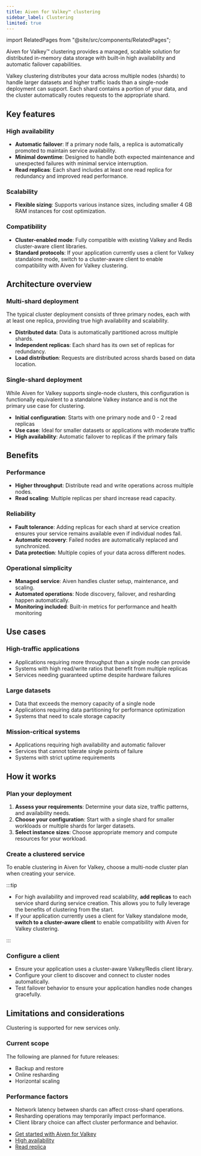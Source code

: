 ```yaml
---
title: Aiven for Valkey™ clustering
sidebar_label: Clustering
limited: true
---
```


import RelatedPages from "@site/src/components/RelatedPages";

Aiven for Valkey™ clustering provides a managed, scalable solution for distributed in-memory data storage with built-in high availability and automatic failover capabilities.

Valkey clustering distributes your data across multiple nodes (shards) to handle larger
datasets and higher traffic loads than a single-node deployment can support. Each shard
contains a portion of your data, and the cluster automatically routes requests to the
appropriate shard.

## Key features

### High availability

- **Automatic failover**: If a primary node fails, a replica is automatically promoted to
  maintain service availability.
- **Minimal downtime**: Designed to handle both expected maintenance and unexpected
  failures with minimal service interruption.
- **Read replicas**: Each shard includes at least one read replica for redundancy and
  improved read performance.

### Scalability

- **Flexible sizing**: Supports various instance sizes, including smaller 4 GB RAM
  instances for cost optimization.

### Compatibility

- **Cluster-enabled mode**: Fully compatible with existing Valkey and Redis cluster-aware
  client libraries.
- **Standard protocols**: If your application currently uses a client for Valkey standalone
  mode, switch to a cluster-aware client to enable compatibility with Aiven for Valkey
  clustering.

## Architecture overview

### Multi-shard deployment

The typical cluster deployment consists of three primary nodes, each with at least one
replica, providing true high availability and scalability.

- **Distributed data**: Data is automatically partitioned across multiple shards.
- **Independent replicas**: Each shard has its own set of replicas for redundancy.
- **Load distribution**: Requests are distributed across shards based on data location.

### Single-shard deployment

While Aiven for Valkey supports single-node clusters, this configuration is functionally
equivalent to a standalone Valkey instance and is not the primary use case for clustering.

- **Initial configuration**: Starts with one primary node and 0 - 2 read replicas
- **Use case**: Ideal for smaller datasets or applications with moderate traffic
- **High availability**: Automatic failover to replicas if the primary fails

## Benefits

### Performance

- **Higher throughput**: Distribute read and write operations across multiple nodes.
- **Read scaling**: Multiple replicas per shard increase read capacity.

### Reliability

- **Fault tolerance**: Adding replicas for each shard at service creation ensures your
  service remains available even if individual nodes fail.
- **Automatic recovery**: Failed nodes are automatically replaced and synchronized.
- **Data protection**: Multiple copies of your data across different nodes.

### Operational simplicity

- **Managed service**: Aiven handles cluster setup, maintenance, and scaling.
- **Automated operations**: Node discovery, failover, and resharding happen automatically.
- **Monitoring included**: Built-in metrics for performance and health monitoring

## Use cases

### High-traffic applications

- Applications requiring more throughput than a single node can provide
- Systems with high read/write ratios that benefit from multiple replicas
- Services needing guaranteed uptime despite hardware failures

### Large datasets

- Data that exceeds the memory capacity of a single node
- Applications requiring data partitioning for performance optimization
- Systems that need to scale storage capacity

### Mission-critical systems

- Applications requiring high availability and automatic failover
- Services that cannot tolerate single points of failure
- Systems with strict uptime requirements

## How it works

### Plan your deployment

1. **Assess your requirements**: Determine your data size, traffic patterns, and
   availability needs.
1. **Choose your configuration**: Start with a single shard for smaller workloads or
   multiple shards for larger datasets.
1. **Select instance sizes**: Choose appropriate memory and compute resources for your
   workload.

### Create a clustered service

To enable clustering in Aiven for Valkey, choose a multi-node cluster plan when creating
your service.

:::tip

- For high availability and improved read scalability, **add replicas** to each service
  shard during service creation. This allows you to fully leverage the benefits of
  clustering from the start.
- If your application currently uses a client for Valkey standalone mode,
  **switch to a cluster-aware client** to enable compatibility with Aiven for Valkey
  clustering.

:::

### Configure a client

- Ensure your application uses a cluster-aware Valkey/Redis client library.
- Configure your client to discover and connect to cluster nodes automatically.
- Test failover behavior to ensure your application handles node changes gracefully.

## Limitations and considerations

Clustering is supported for new services only.

### Current scope

The following are planned for future releases:

- Backup and restore
- Online resharding
- Horizontal scaling

### Performance factors

- Network latency between shards can affect cross-shard operations.
- Resharding operations may temporarily impact performance.
- Client library choice can affect cluster performance and behavior.

<RelatedPages/>

- [Get started with Aiven for Valkey](/docs/products/valkey/get-started)
- [High availability](/docs/products/valkey/concepts/high-availability)
- [Read replica](/docs/products/valkey/concepts/read-replica)
